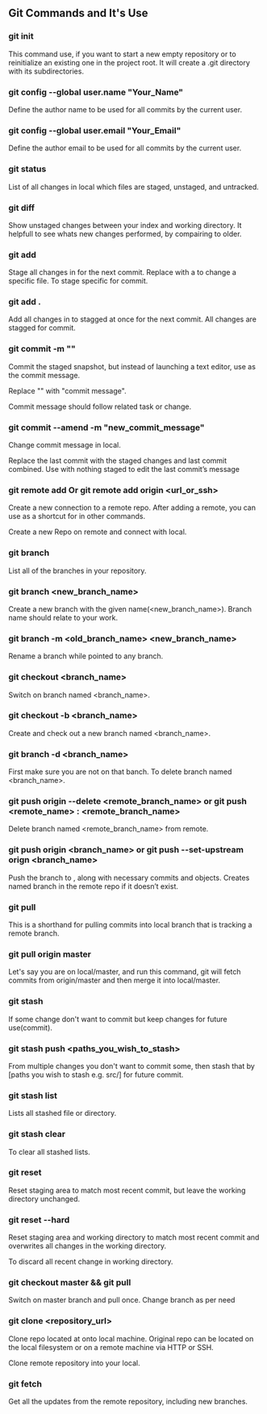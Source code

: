 ## Git Commands and It's Use 

### git init 

This command use, if you want to start a new empty repository or to reinitialize an existing one in the project root. It will create a .git directory with its subdirectories.

### git config --global user.name "Your_Name"

Define the author name to be used for all commits by the current user.

### git config --global user.email "Your_Email"

Define the author email to be used for all commits by the current user.

### git status

List of all changes in local which files are staged, unstaged, and untracked.

### git diff

Show unstaged changes between your index and working directory.
It helpfull to see whats new changes performed, by compairing to older.

### git add <directory>

Stage all changes in <directory> for the next commit. 
Replace <directory> with a <file> to change a specific file.
To stage specific <file> for commit.

### git add .

Add all changes in <directory> to stagged at once for the next commit.
All changes are stagged for commit. 

### git commit -m "<message>"

Commit the staged snapshot, but instead of launching a text editor, use <message> as the commit message.

Replace "<message>" with "commit message".

Commit message should follow related task or change.

### git commit --amend -m "new_commit_message"

Change commit message in local.

Replace the last commit with the staged changes and last commit combined. Use with nothing staged to edit the 
last commit’s message

### git remote add <name> <url> Or git remote add origin <url_or_ssh>

Create a new connection to a remote repo. After adding a remote, 
you can use <name> as a shortcut for <url> in other commands.

Create a new Repo on remote and connect with local. 

### git branch

List all of the branches in your repository.

### git branch <new_branch_name>

Create a new branch with the given name(<new_branch_name>).
Branch name should relate to your work.

### git branch -m <old_branch_name> <new_branch_name>

Rename a branch while pointed to any branch.

### git checkout <branch_name>

Switch on branch named <branch_name>.

### git checkout -b <branch_name>

Create and check out a new branch named <branch_name>.

### git branch -d <branch_name>

First make sure you are not on that banch.
To delete branch named <branch_name>.

### git push origin --delete <remote_branch_name> or git push <remote_name> : <remote_branch_name>

Delete branch named <remote_branch_name> from remote.

### git push origin <branch_name> or git push --set-upstream orign <branch_name>

Push the branch to <remote>, along with necessary commits and objects. Creates named branch in the remote repo if it doesn’t exist.

### git pull 

This is a shorthand for pulling commits into local branch that is tracking a remote branch.

### git pull origin master

Let's say you are on local/master, and run this command, git will fetch commits from origin/master and then merge it into local/master.

### git stash

If some change don't want to commit but keep changes for future use(commit).

### git stash push <paths_you_wish_to_stash>

From multiple changes you don't want to commit some, then stash that by [paths you wish to stash e.g. src/] for future commit.

### git stash list

Lists all stashed file or directory.

### git stash clear

To clear all stashed lists.

### git reset

Reset staging area to match most recent commit, 
but leave the working directory unchanged.

### git reset --hard

Reset staging area and working directory to match most recent commit and overwrites all changes in the working directory.

To discard all recent change in working directory.


### git checkout master && git pull 

Switch on master branch and pull once. 
Change branch as per need

### git clone <repository_url>

Clone repo located at <repo> onto local machine. Original repo can be 
located on the local filesystem or on a remote machine via HTTP or SSH.

Clone remote repository into your local.

### git fetch

Get all the updates from the remote repository, including new branches.
